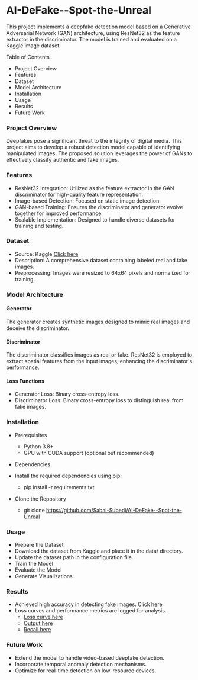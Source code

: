 # AI-DeFake--Spot-the-Unreal

This project implements a deepfake detection model based on a Generative Adversarial Network (GAN) architecture, using ResNet32 as the feature extractor in the discriminator. The model is trained and evaluated on a Kaggle image dataset.

Table of Contents
- Project Overview
- Features
- Dataset
- Model Architecture
- Installation
- Usage
- Results
- Future Work

### Project Overview

Deepfakes pose a significant threat to the integrity of digital media. This project aims to develop a robust detection model capable of identifying manipulated images. The proposed solution leverages the power of GANs to effectively classify authentic and fake images.

### Features

- ResNet32 Integration: Utilized as the feature extractor in the GAN discriminator for high-quality feature representation.
- Image-based Detection: Focused on static image detection.
- GAN-based Training: Ensures the discriminator and generator evolve together for improved performance.
- Scalable Implementation: Designed to handle diverse datasets for training and testing.

### Dataset
- Source: Kaggle [Click here](https://github.com/Sabal-Subedi/Deepfake/tree/main/images/dataset.png?raw=true)
- Description: A comprehensive dataset containing labeled real and fake images.
- Preprocessing: Images were resized to 64x64 pixels and normalized for training.

### Model Architecture
#### Generator
The generator creates synthetic images designed to mimic real images and deceive the discriminator.

#### Discriminator
The discriminator classifies images as real or fake. ResNet32 is employed to extract spatial features from the input images, enhancing the discriminator's performance.

#### Loss Functions
- Generator Loss: Binary cross-entropy loss.
- Discriminator Loss: Binary cross-entropy loss to distinguish real from fake images.

### Installation

- Prerequisites
  - Python 3.8+
  - GPU with CUDA support (optional but recommended)

- Dependencies
- Install the required dependencies using pip:
  - pip install -r requirements.txt

- Clone the Repository
  - git clone https://github.com/Sabal-Subedi/AI-DeFake--Spot-the-Unreal

### Usage
- Prepare the Dataset
- Download the dataset from Kaggle and place it in the data/ directory.
- Update the dataset path in the configuration file.
- Train the Model
- Evaluate the Model
- Generate Visualizations

### Results
- Achieved high accuracy in detecting fake images. [Click here](https://github.com/Sabal-Subedi/Deepfake/tree/main/images/confuse.png?raw=true)
- Loss curves and performance metrics are logged for analysis.
  - [Loss curve here](https://github.com/Sabal-Subedi/Deepfake/tree/main/images/loss.png?raw=true)
  - [Output here](https://github.com/Sabal-Subedi/Deepfake/tree/main/images/output.png?raw=true)
  - [Recall here](https://github.com/Sabal-Subedi/Deepfake/tree/main/images/reacall.png?raw=true)

### Future Work
- Extend the model to handle video-based deepfake detection.
- Incorporate temporal anomaly detection mechanisms.
- Optimize for real-time detection on low-resource devices.
